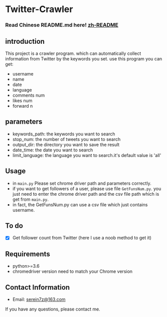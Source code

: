 # Twitter-Crawler

### Read Chinese README.md here! [zh-README](https://github.com/QingYunA/Twitter-Crawler/blob/master/zh-README.md)
## introduction
This project is a crawler program. which can automatically collect information from Twitter by the keywords you set. use this program you can get:
- username
- name
- date
- language
- comments num
- likes num
- forward n
## parameters 
- keywords_path: the keywords you want to search
- stop_num: the number of tweets you want to search
- output_dir: the directory you want to save the result
- date_time: the date you want to search
- limit_language: the language you want to search.it's default value is 'all'
## Usage
- in `main.py` Please set chrome driver path and parameters correctly.
- if you want to get followers of a user, please use file `GetFunsNum.py`. you just need to enter the chrome driver path and the csv file path which is get from `main.py`.
- in fact, the GetFunsNum.py can use a csv file which just contains username.
## To do
- [x] Get follower count from Twitter (here I use a noob method to get it)
## Requirements
- python>=3.6
- chromedriver version need to match your Chrome version
## Contact Information
- Email: serein7z@163.com 

If you have any questions, please contact me.


